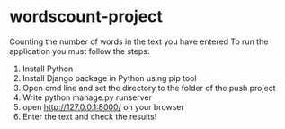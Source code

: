 # wordscount-project
Counting the number of words in the text you have entered
To run the application you must follow the steps:
1. Install Python
2. Install Django package in Python using pip tool
3. Open cmd line and set the directory to the folder of the push project
4. Write python manage.py runserver
5. open http://127.0.0.1:8000/ on your browser 
6. Enter the text and check the results!


